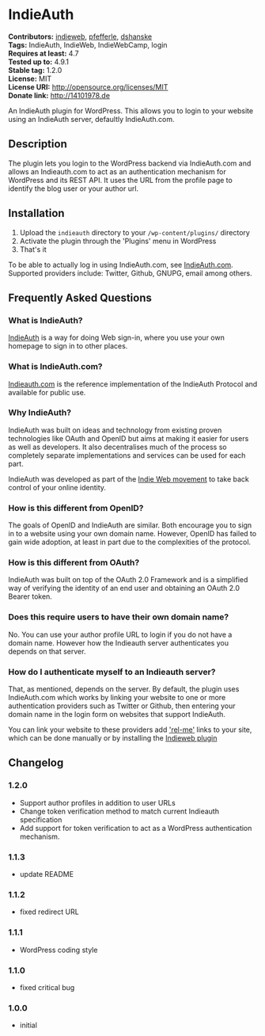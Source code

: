 # IndieAuth #
**Contributors:** [indieweb](https://profiles.wordpress.org/indieweb), [pfefferle](https://profiles.wordpress.org/pfefferle), [dshanske](https://profiles.wordpress.org/dshanske)  
**Tags:** IndieAuth, IndieWeb, IndieWebCamp, login  
**Requires at least:** 4.7  
**Tested up to:** 4.9.1  
**Stable tag:** 1.2.0  
**License:** MIT  
**License URI:** http://opensource.org/licenses/MIT  
**Donate link:** http://14101978.de  

An IndieAuth plugin for WordPress. This allows you to login to your website using an IndieAuth server, defaultly IndieAuth.com.

## Description ##

The plugin lets you login to the WordPress backend via IndieAuth.com and allows an Indieauth.com to act as an authentication mechanism for WordPress and its REST API.
It uses the URL from the profile page to identify the blog user or your author url.

## Installation ##

1. Upload the `indieauth` directory to your `/wp-content/plugins/` directory
2. Activate the plugin through the 'Plugins' menu in WordPress
3. That's it

To be able to actually log in using IndieAuth.com, see [IndieAuth.com](https://indieauth.com/setup). Supported providers include: Twitter, Github, GNUPG, email among others.

## Frequently Asked Questions ##

### What is IndieAuth? ###
[IndieAuth](https://indieauth.net) is a way for doing Web sign-in, where you use your own homepage to sign in to other places. 

### What is IndieAuth.com? ###

[Indieauth.com](https://indieauth.com) is the reference implementation of the IndieAuth Protocol and available for public use.

### Why IndieAuth? ###

IndieAuth was built on ideas and technology from existing proven technologies like OAuth and OpenID but aims at making it easier for users as well as developers. It also decentralises 
much of the process so completely separate implementations and services can be used for each part. 

IndieAuth was developed as part of the [Indie Web movement](http://indieweb.org/why) to take back control of your online identity.

### How is this different from OpenID? ###
The goals of OpenID and IndieAuth are similar. Both encourage you to sign in to a website using your own domain name. 
However, OpenID has failed to gain wide adoption, at least in part due to the complexities of the protocol. 

### How is this different from OAuth? ###

IndieAuth was built on top of the OAuth 2.0 Framework and is a simplified way of verifying the identity of an end user and obtaining an OAuth 2.0 Bearer token.

### Does this require users to have their own domain name? ###
No. You can use your author profile URL to login if you do not have a domain name. However how the Indieauth server authenticates you depends on that server.

### How do I authenticate myself to an Indieauth server? ###

That, as mentioned, depends on the server. By default, the plugin uses IndieAuth.com which works by linking your website to one or more authentication providers 
such as Twitter or Github, then entering your domain name in the login form on websites that support IndieAuth. 

You can link your website to these providers add ['rel-me'](https://indieweb.org/rel-me) links to your site, which can be done manually or by installing 
the [Indieweb plugin](https://wordpress.org/plugins/indieweb)


## Changelog ##

### 1.2.0 ###
* Support author profiles in addition to user URLs
* Change token verification method to match current Indieauth specification
* Add support for token verification to act as a WordPress authentication mechanism.

### 1.1.3 ###
* update README

### 1.1.2 ###

* fixed redirect URL

### 1.1.1 ###

* WordPress coding style

### 1.1.0 ###

* fixed critical bug

### 1.0.0 ###

* initial
